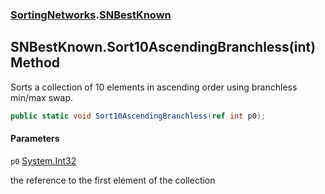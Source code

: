 ### [SortingNetworks](SortingNetworks.md 'SortingNetworks').[SNBestKnown](SortingNetworks.SNBestKnown.md 'SortingNetworks.SNBestKnown')

## SNBestKnown.Sort10AscendingBranchless(int) Method

Sorts a collection of 10 elements in ascending order using branchless min/max swap.

```csharp
public static void Sort10AscendingBranchless(ref int p0);
```
#### Parameters

<a name='SortingNetworks.SNBestKnown.Sort10AscendingBranchless(int).p0'></a>

`p0` [System.Int32](https://docs.microsoft.com/en-us/dotnet/api/System.Int32 'System.Int32')

the reference to the first element of the collection